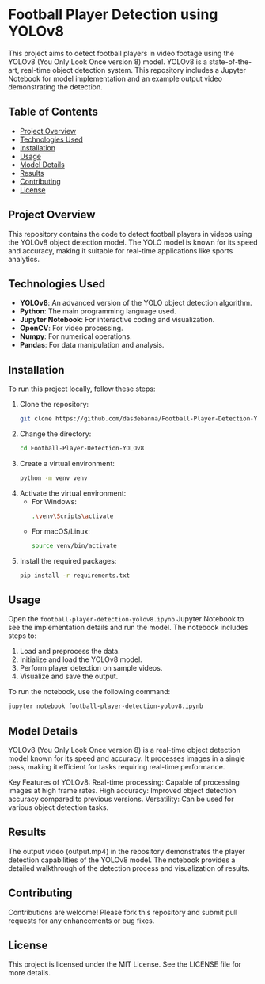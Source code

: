 # Football Player Detection using YOLOv8

This project aims to detect football players in video footage using the YOLOv8 (You Only Look Once version 8) model. YOLOv8 is a state-of-the-art, real-time object detection system. This repository includes a Jupyter Notebook for model implementation and an example output video demonstrating the detection.

## Table of Contents

- [Project Overview](#project-overview)
- [Technologies Used](#technologies-used)
- [Installation](#installation)
- [Usage](#usage)
- [Model Details](#model-details)
- [Results](#results)
- [Contributing](#contributing)
- [License](#license)

## Project Overview

This repository contains the code to detect football players in videos using the YOLOv8 object detection model. The YOLO model is known for its speed and accuracy, making it suitable for real-time applications like sports analytics.

## Technologies Used

- **YOLOv8**: An advanced version of the YOLO object detection algorithm.
- **Python**: The main programming language used.
- **Jupyter Notebook**: For interactive coding and visualization.
- **OpenCV**: For video processing.
- **Numpy**: For numerical operations.
- **Pandas**: For data manipulation and analysis.

## Installation

To run this project locally, follow these steps:

1. Clone the repository:
    ```bash
    git clone https://github.com/dasdebanna/Football-Player-Detection-YOLOv8.git
    ```
2. Change the directory:
    ```bash
    cd Football-Player-Detection-YOLOv8
    ```
3. Create a virtual environment:
    ```bash
    python -m venv venv
    ```
4. Activate the virtual environment:
    - For Windows:
        ```bash
        .\venv\Scripts\activate
        ```
    - For macOS/Linux:
        ```bash
        source venv/bin/activate
        ```
5. Install the required packages:
    ```bash
    pip install -r requirements.txt
    ```

## Usage

Open the `football-player-detection-yolov8.ipynb` Jupyter Notebook to see the implementation details and run the model. The notebook includes steps to:

1. Load and preprocess the data.
2. Initialize and load the YOLOv8 model.
3. Perform player detection on sample videos.
4. Visualize and save the output.

To run the notebook, use the following command:
```bash
jupyter notebook football-player-detection-yolov8.ipynb
```
## Model Details
YOLOv8 (You Only Look Once version 8) is a real-time object detection model known for its speed and accuracy. It processes images in a single pass, making it efficient for tasks requiring real-time performance.

Key Features of YOLOv8:
Real-time processing: Capable of processing images at high frame rates.
High accuracy: Improved object detection accuracy compared to previous versions.
Versatility: Can be used for various object detection tasks.
## Results
The output video (output.mp4) in the repository demonstrates the player detection capabilities of the YOLOv8 model. The notebook provides a detailed walkthrough of the detection process and visualization of results.

## Contributing
Contributions are welcome! Please fork this repository and submit pull requests for any enhancements or bug fixes.

## License
This project is licensed under the MIT License. See the LICENSE file for more details.
